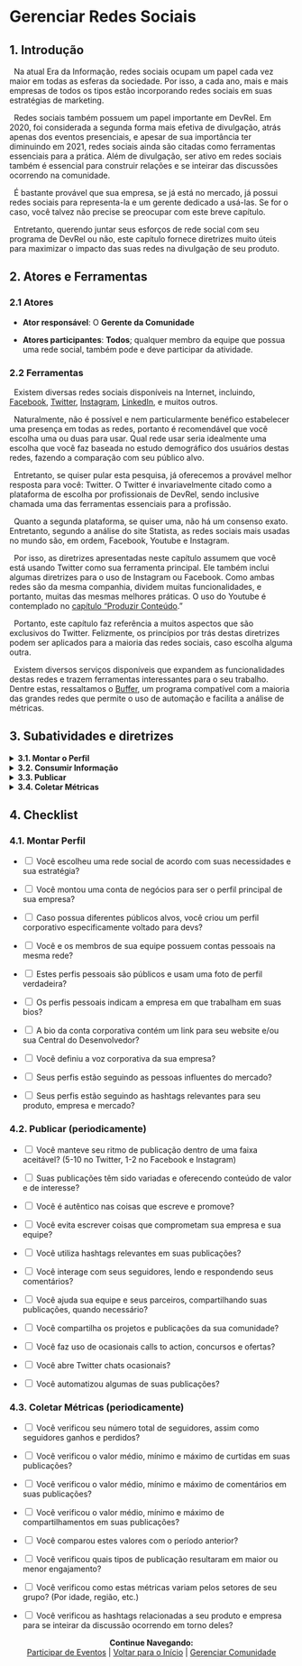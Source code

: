 # Gerenciar Redes Sociais

## 1. Introdução

&nbsp;&nbsp;Na atual Era da Informação, redes sociais ocupam um papel cada vez maior em todas as esferas da sociedade. Por isso, a cada ano, mais e mais empresas de todos os tipos estão incorporando redes sociais em suas estratégias de marketing.

&nbsp;&nbsp;Redes sociais também possuem um papel importante em DevRel. Em 2020, foi considerada a segunda forma mais efetiva de divulgação, atrás apenas dos eventos presenciais, e apesar de sua importância ter diminuindo em 2021, redes sociais ainda são citadas como ferramentas essenciais para a prática. Além de divulgação, ser ativo em redes sociais também é essencial para construir relações e se inteirar das discussões ocorrendo na comunidade.

&nbsp;&nbsp;É bastante provável que sua empresa, se já está no mercado, já possui redes sociais para representa-la e um gerente dedicado a usá-las. Se for o caso, você talvez não precise se preocupar com este breve capítulo.

&nbsp;&nbsp;Entretanto, querendo juntar seus esforços de rede social com seu programa de DevRel ou não, este capítulo fornece diretrizes muito úteis para maximizar o impacto das suas redes na divulgação de seu produto.


## 2. Atores e Ferramentas

### 2.1 Atores

* **Ator responsável**: O **Gerente da Comunidade**

* **Atores participantes**: **Todos**; qualquer membro da equipe que possua uma rede social, também pode e deve participar da atividade.

### 2.2 Ferramentas

&nbsp;&nbsp;Existem diversas redes sociais disponíveis na Internet, incluindo, [Facebook](https://www.facebook.com/), [Twitter](https://twitter.com/), [Instagram](https://www.instagram.com/), [LinkedIn](https://www.linkedin.com/), e muitos outros.

&nbsp;&nbsp;Naturalmente, não é possível e nem particularmente benéfico estabelecer uma presença em todas as redes, portanto é recomendável que você escolha uma ou duas para usar. Qual rede usar seria idealmente uma escolha que você faz baseada no estudo demográfico dos usuários destas redes, fazendo a comparação com seu público alvo.

&nbsp;&nbsp;Entretanto, se quiser pular esta pesquisa, já oferecemos a provável melhor resposta para você: Twitter. O Twitter é invariavelmente citado como a plataforma de escolha por profissionais de DevRel, sendo inclusive chamada uma das ferramentas essenciais para a profissão.

&nbsp;&nbsp;Quanto a segunda plataforma, se quiser uma, não há um consenso exato. Entretanto, segundo a análise do site Statista, as redes sociais mais usadas no mundo são, em ordem, Facebook, Youtube e Instagram.

&nbsp;&nbsp;Por isso, as diretrizes apresentadas neste capítulo assumem que você está usando Twitter como sua ferramenta principal. Ele também inclui algumas diretrizes para o uso de Instagram ou Facebook. Como ambas redes são da mesma companhia, dividem muitas funcionalidades, e portanto, muitas das mesmas melhores práticas. O uso do Youtube é contemplado no [capítulo “Produzir Conteúdo](https://pedrowagner.github.io/DevRel/Atividades/Conteudo).”

&nbsp;&nbsp;Portanto, este capítulo faz referência a muitos aspectos que são exclusivos do Twitter. Felizmente, os princípios por trás destas diretrizes podem ser aplicados para a maioria das redes sociais, caso escolha alguma outra.

&nbsp;&nbsp;Existem diversos serviços disponíveis que expandem as funcionalidades destas redes e trazem ferramentas interessantes para o seu trabalho. Dentre estas, ressaltamos o [Buffer](https://buffer.com/), um programa compatível com a maioria das grandes redes que permite o uso de automação e facilita a análise de métricas.

## 3. Subatividades e diretrizes

<details>
<summary><strong>3.1. Montar o Perfil</strong></summary>
  <br>
  <br>
&nbsp;&nbsp;Uma vez que ficou decidido que o uso de redes sociais é uma estratégia relevante para a sua companhia, será necessário estabelecer um perfil corporativo para sua empresa. Entretanto, também é importante que você e os outros membros da equipe de DevRel tenham perfis próprios. Apesar de pessoais, estes perfis devem trabalhar em conjunto com o perfil corporativo para benefício geral.
 <br>
  <br>
&nbsp;&nbsp;O perfil corporativo será a voz da empresa, aonde todos os clientes, invariavelmente, podem ir para conseguir o conteúdo que quiserem. Os perfis pessoais serão usados para conteúdo mais informal, porém ainda importante. Estes perfis ajudarão a construir a marca particular de cada membro da equipe, que pode se estabelecer para além de seu trabalho na companhia.
 <br>
  <br>
&nbsp;&nbsp;Os perfis pessoais serão, naturalmente, gerenciados pelos próprios indivíduos representados, mas o perfil corporativo precisa de um gerente especializado, que pode ser alguém que já possui um perfil pessoal. Este manual recomenda o Gerente da Comunidade para esta função, por sua especialidade em interagir e estimular a discussão. Entretanto, qualquer membro da equipe está qualificado para a função de formas diferentes e é possível que mais de uma pessoa tenha que se revezar para o trabalho, caso o gerente principal esteja ocupado por outra atividade.
 <br>
  <br>
&nbsp;&nbsp;Por isso, é necessário estabelecer uma voz corporativa para o perfil da empresa. Esta voz é uma padronização do uso de linguagem e da “personalidade” da sua empresa, para manter a consistência no conteúdo do perfil, independente de quem, de fato, escreveu. Qual vai ser a voz da sua empresa é escolha do time, contanto que reflita os valores da companhia e seus superiores. Algumas empresas adotam um tom estritamente seco e profissional. Algumas preferem um tom mais informal, com demonstrações de emoção. Outras ainda são liberais no uso de gírias, memes e emojis. Sua voz determina tudo desde escolha de vocabulário, construção frasal, e como reagir a diferentes situações.
 <br>
  <br>
&nbsp;&nbsp;Defina um documento que esclareça as regras para a voz da empresa. Assim, qualquer um que precisar se ocupar do perfil pode entender como escrever. Naturalmente, este documento pode ser revisado e adaptado ao longo do tempo.
 <br>
  <br>
&nbsp;&nbsp;Se sua empresa possui vários públicos alvos, dentre os quais, devs é apenas um, você talvez queira considerar criar um perfil corporativo especificamente voltado para devs, além do perfil principal. Pode parecer estranho dividir seu público, mas as pessoas tendem a preferir seguir perfis voltados especificamente para seus interesses. Se este for o caso na sua empresa, apenas o perfil voltado para devs precisa ser encargo do time de DevRel, apesar de ambos precisarem usar a voz da empresa.
 <br>
  <br>
&nbsp;&nbsp;Para uma conta corporativa, é normal que a foto de perfil seja o logo da companhia. Entretanto, para contas pessoais, é recomendável usar uma foto real sua. Mostrar que há uma pessoa real por trás do que está escrito fortalece a conexão entre leitor e escritor. 
 <br>
  <br>
&nbsp;&nbsp;O Twitter e Instagram também incluem uma pequena seção em seu perfil, chamada “bio” onde pode escrever algo sobre você. Pode incluir seu toque pessoal, mas escreva o nome da sua empresa e sua posição na equipe. No perfil corporativo, informações básicas da empresa, um slogan, e um link para a Central do Desenvolvedor bastam.
 <br>
  <br>  
</details>

<details>
<summary><strong>3.2. Consumir Informação</strong></summary>
 <br>
  <br> 
&nbsp;&nbsp;Antes de começar a escrever nas redes, você precisa aprender a lê-las. Redes sociais são a melhor forma de se colocar a par das discussões acontecendo em torno de qualquer tópico, inclusive aqueles que interessam a sua comunidade.
 <br>
  <br> 
&nbsp;&nbsp;Aprendendo a seguir estas discussões, você descobrirá coisas que poderão informar sua estratégia de DevRel e da empresa como um todo. Por exemplo, quais tópicos estão sendo mais discutidos no seu ramo, ou qual a opinião pública majoritária sobre certa tecnologia, ou sobre seu competidor, ou sobre você.
 <br>
  <br> 
&nbsp;&nbsp;Para começar você precisa seguir as pessoas mais influentes no seu ramo. Descubra quais são os perfis mais seguidos pelos membros da sua comunidade e pelos devs que quer alcançar, e siga-os também. Estes são os perfis que, na maioria das vezes irão ditar o que é discutido no meio, e são portanto essenciais. Estes perfis não necessariamente são pessoas; podem ser eventos, revistas, e até seus competidores.
 <br>
  <br> 
&nbsp;&nbsp;Não são apenas perfis que você pode seguir. A maioria das redes sociais utiliza hashtags para ajudar na descoberta. Hashtags são palavras ou frases curtas que marcam uma publicação como relevante a certo assunto. Ao seguir uma hashtag, você faz com que sua página principal te mostre publicações marcadas com ela, mesmo que venham de perfis que você não segue.
 <br>
  <br> 
&nbsp;&nbsp;Por exemplo, ao seguir a hashtag #DevRel, você receberia, todo dia, diversas publicações feitas sobre o tópico de Developer Relations. Seguir hashtags relevantes é um ótimo jeito de se manter informado mesmo sem seguir todas as pessoas certas.
 <br>
  <br> 
&nbsp;&nbsp;As próprias redes sociais, pela sua necessidade de te engajar, possuem ferramentas feitas para te facilitar na descoberta de novas discussões relevantes. O Twitter possui a seção “Trending Topics”, que mostra para você termos ou hashtags muito utilizadas recentemente e que sejam relevantes a você, baseado em informações como sua localização geográfica, ou assunto que determinou por algoritmo serem de seu interesse.
 <br>
  <br> 
&nbsp;&nbsp;O Instagram, por sua vez, possui uma página de “descoberta” que te recomenda publicações baseadas nos seus interesses ou nos interesses das pessoas que segue.
 <br>
  <br> 
&nbsp;&nbsp;De onde quer que você recebe uma informação, certifique-se de que a fonte é confiável. Você não quer espalhar notícias falsas.
 <br>
  <br> 
&nbsp;&nbsp;Devido a quantidade imensa de conteúdo sendo produzido todo o dia mesmo em uma só rede, pode ser difícil acompanhar tudo. Uma ferramenta útil do Twitter que pode facilitar sua vida são as Twitter Lists. Estas são listas, públicas ou privadas, de perfis definidos por você. Ou seja, ao utilizar uma destas listas, apenas os perfis e hashtags selecionadas aparecerão para você, facilitando o acompanhamento. 
 <br>
  <br> 
&nbsp;&nbsp;Você pode criar várias listas de tópicos diferentes, para poder acompanhar a informação mais importante para você em dado momento. Por exemplo, você pode criar uma lista somente com perfis e hashtags relacionados a eventos, para facilitar sua pesquisa sobre eles; ou você pode criar uma lista dos seus competidores, para poder ficar de olho no que fazem.
 <br>
  <br> 
&nbsp;&nbsp;Tirar um tempo do seu dia para acompanhar sua página principal, ler as últimas publicações nos perfis e hashtags que segue, e monitorar os trending topics, te tornará uma pessoa mais informada, e, portanto, um profissional mais capacitado.
 <br>
  <br>  
</details>

<details>
<summary><strong>3.3. Publicar</strong></summary>
 <br>
  <br>
&nbsp;&nbsp;Com seu perfil montado, e seguindo as pessoas certas, é hora de começar a usá-lo. Um perfil precisa ser ativo para atrair seguidores.
 <br>
  <br>
&nbsp;&nbsp;Existem várias coisas que você pode publicar nas suas contas, tanto na empresarial quanto na pessoal, com pequenas diferenças. Na conta empresarial faz mais sentido publicar conteúdo mais imediatamente relevante ao negócio e ao público em geral, como anúncios do produto, marketing, etc. Na conta pessoal, você está mais livre para publicar conteúdo menos formal, como desejar feliz aniversário a um membro da comunidade.
 <br>
  <br>
&nbsp;&nbsp;Existem vários tipos de publicações que podem ser feitas em ambas as contas, talvez com mudanças de linguagem, dependendo da voz empresarial. Apesar disso, algumas coisas soarão melhor vindo de uma pessoa do que de uma empresa. O bom senso e a experiência te dirão o que colocar em qual.
 <br>
  <br>
&nbsp;&nbsp;A chave de um perfil de sucesso, especialmente um perfil individual é ser você mesmo. Como dito várias vezes neste manual, sua autenticidade é crucial para seu sucesso em DevRel. Ninguém irá seguir uma conta que age menos como um ser humano do que como um drone corporativo. Portanto, seja autêntico, nunca diga ou promova algo em que não acredita.
 <br>
  <br>
&nbsp;&nbsp;Em contrapartida, você precisa entender que, como a face pública da empresa, tudo o que disser será associado a ela. Publicar algo que seja controverso ou ofensivo poderá danificar a reputação de toda a sua equipa e da empresa em geral. Portanto, tenha cuidado com o que publica. Escreva somente o que acredita, mas não escreva tudo o que pensa. Se quiser liberdade maior nas redes sociais, você pode criar um outro perfil privado acessível somente por amigos íntimos.
 <br>
  <br>
&nbsp;&nbsp;Regras gerais de comunicação também se aplicam aqui. Seja educado, gentil, solícito para ajudar as pessoas, e entenda e respeite as diferenças culturais de sues seguidores.
 <br>
  <br>
&nbsp;&nbsp;Tudo isso dito, o que exatamente você deve publicar? A resposta é: qualquer coisa; contanto que você acredite que seja de interesse de seu público. Aqui listamos alguns exemplos de conteúdo que podem ser publicados ou na conta empresarial ou em uma das contas pessoais.
 <br>
  <br>
  <ul>
<li>	<strong>Notícias sobre o produto e iniciativas da empresa</strong>: Como representante do seu produto, você está em posição privilegiada para contá-los sobre o que o futuro espera. Isto inclui anúncios de novas funcionalidades, uma nova versão, ou um outro produto. Você também pode anunciar qualquer outra iniciativa da empresa, como um patrocínio, uma caridade, uma contratação, uma parceria, etc. Caso alguma nova funcionalidade do produto tenha sido resultado direto da contribuição de um membro da comunidade, este é o momento para agradecê-los publicamente por isso.</li>
 <br>
  <br>
<li>	<strong>Blogs, Vídeos e outro conteúdo produzido pela equipe</strong>: Isto é mais detalhado no <a href="https://pedrowagner.github.io/DevRel/Atividades/Conteudo">capítulo “Produzir Conteúdo”</a>. Basicamente, sempre que sua equipe produzir um blog, um vídeo, ou outra coisa, compartilhe-o em suas redes sociais. Você pode até resumir um pouco o conteúdo em sua publicação, como uma prévia.</li>
 <br>
  <br>
<li>	<strong>Eventos no qual vai participar</strong>: Como dito no <a href="https://pedrowagner.github.io/DevRel/Atividades/Eventos">capítulo “Participar de Eventos”</a>, suas redes sociais podem ser usadas para fazer a divulgação da sua participação em eventos, ou dos eventos em geral.</li>
 <br>
  <br>
<li>	<strong>Sucesso dos membros da sua comunidade</strong>: Caso algum usuário do seu produto ou membro da sua comunidade tenha finalizado um projeto impressionante, exalte-o em seu perfil. Conte sua história e inspire outros a seguir seu exemplo.</li>
 <br>
  <br>
<li>	<strong>Cultura da Empresa</strong>: Use suas redes como uma janela para o interior de sua empresa. Fale sobre as pessoas que nela trabalham, o que fazem ou qualquer característica interessante e peculiar sobre o local de trabalho.</li>
 <br>
  <br>
<li>	<strong>Dicas úteis</strong>: Você conhece seu produto melhor que ninguém (supostamente), então você pode compartilhar dicas ou melhores práticas para que seus seguidores possam usá-lo mais eficientemente. Isto não precisa ser exclusivo do seu produto. Caso seja um expert em algum outro programa, sinta-se livre para ensinar sobre ele também.</li>
 <br>
  <br>
<li>	<strong>Republicar</strong>: Em um dia lento, você pode preencher sua agenda fazendo uma retrospectiva de algum conteúdo anterior que ainda seja relevante. Entretanto, é importante não relembrar a mesma publicação várias vezes repetidamente, ou algum que é recente demais.</li>
 <br>
  <br>
<li>	<strong>Mostre seu lado humano</strong>: Não tenha medo de falar um pouco sobre sua vida pessoal, seus projetos, até mesmo seus obstáculos e dificuldades (se você se sentir confortável com isso). Fazer isto mostra a seus seguidores que você também é humano, o que permitirá relações mais fortes entre você e eles.</li>
 </ul>
    <br>
  <br>
&nbsp;&nbsp;Estes são apenas alguns exemplos, você pode pensar em mais coisas. A regra geral é que o conteúdo deve interessar ao seu público e deve, preferencialmente, ser algo que só sua equipe pode dizer. Isso dá um valor exclusivo para seus perfis na infinidade de perfis existentes.
 <br>
  <br>
&nbsp;&nbsp;Suas publicações serão vistas por todos os seguidores, e o algoritmo da plataforma irá naturalmente espalhá-los por entre perfis de interesse. Entretanto, há alguns passos simples que você pode tomar para maximizar a divulgação do seu conteúdo.
 <br>
  <br>
&nbsp;&nbsp;O principal é aprender a usar hashtags. Da mesma forma que elas podem ajudar você a encontrar as discussões sobre um certo assunto, elas também podem te ajudar a colocar sua publicação no centro desta discussão. Por isso, coloque hashtags relevantes em algumas de suas publicações.
 <br>
  <br>
&nbsp;&nbsp;Note que o uso de hashtags varia um pouco de plataforma para plataforma. No Twitter, devido ao limite do número de caracteres, não desperdice espaço com mais de duas hashtags. No Instagram, por outro lado, é comum ver contas que usam dúzias de hashtags.
 <br>
  <br>
&nbsp;&nbsp;A maioria das redes sociais possuem uma opção de perfil especificamente para negócios, e a conta empresarial provavelmente usa este formato. Este tipo de conta tem a opção de pagar para promover uma publicação, colocando-a no feed de pessoas mesmo que não te sigam. Isto é útil no início da sua jornada. Entretanto, a maior parte do engajamento virá de seguidores orgânicos.
 <br>
  <br>
&nbsp;&nbsp;Publicar em sua conta não basta. Seu público não quer que você fale para eles, mas que fale com eles. Ou seja, não apenas escreva de forma unilateral; interaja com sua comunidade.
 <br>
  <br>
&nbsp;&nbsp;Cada publicação sua é o início de uma conversa, então participe dela. Seus seguidores irão responder com suas opiniões; dê-se o trabalho de lê-las, curti-las e responde-las para mostrar que está ouvindo.
 <br>
  <br>
&nbsp;&nbsp;Mas não é somente nas conversas que você inicia que você deve participar. Veja o que seus seguidores ou outros membros da comunidade estão dizendo e, se achar que têm algo de valor a contribuir para a conversa, dê sua resposta.
 <br>
  <br>
&nbsp;&nbsp;Outra forma simples porém, extremamente importante, de interagir com sua base é usar sua plataforma para elevar suas vozes e ajudar a espalhar suas opiniões. Praticamente todas as redes sociais possuem a opção de compartilhar uma publicação, permitindo que você traga algo escrito por outro perfil para o seu, ajudando a alcançar um novo público.
 <br>
  <br>
&nbsp;&nbsp;Use esta ferramenta liberalmente para seus seguidores e membros da sua comunidade. Compartilhe o que dizem (contanto que você concorde); compartilhe seus anúncios e novidades; compartilhe seus projetos que querem mostrar para o mundo, mesmo que não sejam feitos usando seu produto.
 <br>
  <br>
&nbsp;&nbsp;No Instagram e no Facebook, uma vez que você foi marcado em um story (uma pequena publicação temporária), você pode compartilhá-la. Fazer este tipo de coisa ajudará seus seguidores a se sentirem vistos e valiosos, e os encorajará a publicar mais sobre você.
 <br>
  <br>
&nbsp;&nbsp;O uso de compartilhamentos não precisa ser limitado ao seu público alvo, mas também pode ser usado para ajudar seus parceiros e outros membros da sua equipe. Aqueles possíveis tópicos de publicação mencionados anteriormente não precisam ser todos feitos por todos os membros da sua equipe. Publicações sobre eventos dos quais o time irá participar podem ser responsabilidade do Evangelista, por exemplo. Então o Evangelista pode fazer a publicação original enquanto que outros membros podem apenas compartilhar.
 <br>
  <br>
&nbsp;&nbsp;Outra tática que você pode usar para impulsionar o engajamento em suas publicações é um Call to Action, ou chamada para ação, em português. Isto significa fazer uma publicação em que você explicitamente pede que seus seguidores façam alguma coisa. Este pedido não precisa ser muita coisa, é apenas uma forma de estimular a interação com sua publicação.
 <br>
  <br>
&nbsp;&nbsp;Exemplos destes chamados são “Diga-nos seu filme favorito”, “Poste uma foto com seu bicho de estimação”, “Marque cinco amigos que você levaria pra jantar”, etc. Naturalmente, você vai querer que estes chamados sejam mais relevantes para a sua comunidade, mas de vez em quando, pode fazer sobre um assunto qualquer, para variar. 
 <br>
  <br>
&nbsp;&nbsp;No Instagram e no Facebook, onde publicações não podem ser feitas em resposta a outras, se sua chamada exigir alguma publicação por parte de seus seguidores, você deve pedir que usem alguma hashtag específica, ou que marquem seu perfil. Por exemplo “Poste uma foto usando nosso produto com a hashtag #DevRel”.
 <br>
  <br>
&nbsp;&nbsp;Chamadas que envolvam marcar outros perfis são particularmente úteis para divulgação, pois estimula que seus próprios seguidores espalhem seu perfil para outras pessoas.
 <br>
  <br>
&nbsp;&nbsp;Estas chamadas também podem ter grande impacto na divulgação quando usadas para fazer concursos e ofertas. Nesta estratégia, você oferece um prêmio simples, como um desconto, para algum perfil baseado no resultado de um chamado. Este tipo de concurso é muito usado por empresas no Instagram. A forma mais comum é um sorteio em que uma das pessoas que comentarem na publicação receberão um prêmio, contanto que marquem certo número de amigos.
 <br>
  <br>
&nbsp;&nbsp;Você também pode fazer uma oferta onde todos os participantes ganhem, mas para isso, é preciso exigir um pouco mais deles. O melhor jeito de se aproveitar disso é exigir que registram seus e-mails. Assim você consegue uma informação de contato de qualquer pessoas que se interessou pela sua oferta; uma grande oportunidade para direcioná-los para sua Central do Desenvolvedor, ou iniciar uma campanha de e-mails, como visto no <a href="https://pedrowagner.github.io/DevRel/Atividades/Divulgar">capítulo “Divulgar”</a>.
 <br>
  <br>
&nbsp;&nbsp;É importante ressaltar que você nunca deve enviar alguma publicação por mensagem direta a alguma pessoa, ou marcar alguém em suas publicações. Isto só é aceitável se for de fato, algo diretamente relacionado à pessoa, como um desejo de feliz aniversário, ou para parabenizar algum feito.
 <br>
  <br>
&nbsp;&nbsp;Para uma rede social de sucesso, além de saber o que publicar, é preciso saber quando publicar. Você quer um perfil ativo, mas não um que publique com tanta frequência a ponto de ser considerado spam. 
 <br>
  <br>
&nbsp;&nbsp;A taxa aceitável de publicações varia dependendo da plataforma. No Twitter, onde publicações são menores e mais facilmente perdidas, você pode fazer de cinco a dez por dia, não incluindo compartilhamentos. No Instagram e no Facebook, por sua vez, as publicações são maiores, e é melhor fazer apenas uma ou duas por dia. 
 <br>
  <br>
&nbsp;&nbsp;Note que tanto o Instagram quanto o Facebook possuem uma outra forma de publicação, chamadas stories. Estes são fotos ou vídeos curtos que ficam disponíveis por apenas vinte e quatro horas (apesar de você poder torná-las permanentes com a função “destaques”). Por sua natureza efêmera e curta, você pode fazer muitas delas por dia.
 <br>
  <br>
&nbsp;&nbsp;Para facilitar a definição e manutenção de uma agenda de publicações, é recomendável usar Buffer, ou alguma ferramenta similar. Este software permite a automação de suas publicações; ou seja, você pode escrever uma publicação previamente, e ela será publicada em uma data ou hora de sua escolha. Você inclusive pode definir publicações recorrentes.
 <br>
  <br>
&nbsp;&nbsp;Uma última ferramenta que você pode querer utilizar, especificamente no Twitter, são os “Twitter chats”. Este são essencialmente salas de discussão abertas e previamente agendadas. Você pode marcar um chat, preferencialmente com algum tópico pré-definido, para poder ter a oportunidade de conversar diretamente com seus seguidores, e estes, uns com os outros. Entretanto, para que este chats, tenham sucesso e sejam produtivos, é recomendável que sejam uma parte recorrente de sua agenda.
   <br>
  <br>
</details>

<details>
<summary><strong>3.4. Coletar Métricas</strong></summary>
<br>
  <br>
&nbsp;&nbsp;Descobrir se seus esforços nas redes sociais estão tendo sucesso é uma tarefa simples, pois as próprias redes já fornecem as ferramentas necessárias para isso, especialmente em contas profissionais. A ferramenta Buffer, recomendada previamente, oferece analíticas ainda mais profundas.
<br>
  <br>
&nbsp;&nbsp;No geral, seu sucesso será medido através de cinco métricas: seguidores, curtidas, comentários, compartilhamentos, e click-throughs (quantas pessoas clicaram em algum link que exista em sua publicação). Estas métricas são números exatos que representam o nível de engajamento com cada publicação.
<br>
  <br>
&nbsp;&nbsp;Estabeleça um objetivo, uma quantidade de cada uma destas métricas que você quer atingir em dado período de tempo, e trabalhe para alcançar este números.
<br>
  <br>
&nbsp;&nbsp;Ao fim de certo período, como uma semana ou um mês, verifique estas métricas para cada uma das suas publicações. Assim, você pode descobrir que tipo de conteúdo fez mais sucesso ou atraiu mais engajamento, o que irá informar seu trabalho futuro.
<br>
  <br>
&nbsp;&nbsp;Caso as ferramentas usadas permitam, procure descobrir como estas métricas diferem baseado em certas características demográficas. Por exemplo, alguns conteúdos podem ter mais sucesso com seguidores mais velhos do que mais jovens. Alguns conteúdos podem ter mais sucesso em alguma região geográfica em particular.
<br>
  <br>
&nbsp;&nbsp;Por fim, continue verificando as hashtags relacionadas a sua empresa e seu produto. Isto te permitirá saber a discussão que está ocorrendo sobre você e seu trabalho, e se está indo bem.
<br>
  <br>  
</details>

    
## 4. Checklist

### 4.1.	Montar Perfil

- <input type="checkbox" name="uchk">	Você escolheu uma rede social de acordo com suas necessidades e sua estratégia?
    
- <input type="checkbox" name="uchk">	Você montou uma conta de negócios para ser o perfil principal de sua empresa?
    
- <input type="checkbox" name="uchk">	Caso possua diferentes públicos alvos, você criou um perfil corporativo especificamente voltado para devs?
    
- <input type="checkbox" name="uchk">	Você e os membros de sua equipe possuem contas pessoais na mesma rede?
    
- <input type="checkbox" name="uchk">	Estes perfis pessoais são públicos e usam uma foto de perfil verdadeira?
    
- <input type="checkbox" name="uchk">	Os perfis pessoais indicam a empresa em que trabalham em suas bios?
    
- <input type="checkbox" name="uchk">	A bio da conta corporativa contém um link para seu website e/ou sua Central do Desenvolvedor?
    
- <input type="checkbox" name="uchk">	Você definiu a voz corporativa da sua empresa?
    
- <input type="checkbox" name="uchk">	Seus perfis estão seguindo as pessoas influentes do mercado?
    
- <input type="checkbox" name="uchk">	Seus perfis estão seguindo as hashtags relevantes para seu produto, empresa e mercado?
    
### 4.2.	Publicar (periodicamente)
    
- <input type="checkbox" name="uchk">	Você manteve seu ritmo de publicação dentro de uma faixa aceitável? (5-10 no Twitter, 1-2 no Facebook e Instagram)
    
- <input type="checkbox" name="uchk">	Suas publicações têm sido variadas e oferecendo conteúdo de valor e de interesse?
    
- <input type="checkbox" name="uchk">	Você é autêntico nas coisas que escreve e promove?
    
- <input type="checkbox" name="uchk">	Você evita escrever coisas que comprometam sua empresa e sua equipe?
    
- <input type="checkbox" name="uchk">	Você utiliza hashtags relevantes em suas publicações?
    
- <input type="checkbox" name="uchk">	Você interage com seus seguidores, lendo e respondendo seus comentários?
    
- <input type="checkbox" name="uchk">	Você ajuda sua equipe e seus parceiros, compartilhando suas publicações, quando necessário?
    
- <input type="checkbox" name="uchk">	Você compartilha os projetos e publicações da sua comunidade?
    
- <input type="checkbox" name="uchk">	Você faz uso de ocasionais calls to action, concursos e ofertas?
    
- <input type="checkbox" name="uchk">	Você abre Twitter chats ocasionais?
    
- <input type="checkbox" name="uchk">	Você automatizou algumas de suas publicações?
    
### 4.3.	Coletar Métricas (periodicamente)
    
- <input type="checkbox" name="uchk">	Você verificou seu número total de seguidores, assim como seguidores ganhos e perdidos?
    
- <input type="checkbox" name="uchk">	Você verificou o valor médio, mínimo e máximo de curtidas em suas publicações?
    
- <input type="checkbox" name="uchk">	Você verificou o valor médio, mínimo e máximo de comentários em suas publicações?
    
- <input type="checkbox" name="uchk">	Você verificou o valor médio, mínimo e máximo de compartilhamentos em suas publicações?
    
- <input type="checkbox" name="uchk">	Você comparou estes valores com o período anterior?
    
- <input type="checkbox" name="uchk">	Você verificou quais tipos de publicação resultaram em maior ou menor engajamento?
    
- <input type="checkbox" name="uchk">	Você verificou como estas métricas variam pelos setores de seu grupo? (Por idade, região, etc.)
    
- <input type="checkbox" name="uchk">	Você verificou as hashtags relacionadas a seu produto e empresa para se inteirar da discussão ocorrendo em torno deles?

    
    
<p align="center">
  <b>Continue Navegando:</b><br>
  <a href="https://pedrowagner.github.io/DevRel/Atividades/Eventos">Participar de Eventos</a> |
  <a href="https://pedrowagner.github.io/DevRel/Inicial">Voltar para o Início</a> |
  <a href="https://pedrowagner.github.io/DevRel/Atividades/Comunidade">Gerenciar Comunidade</a>
</p>
